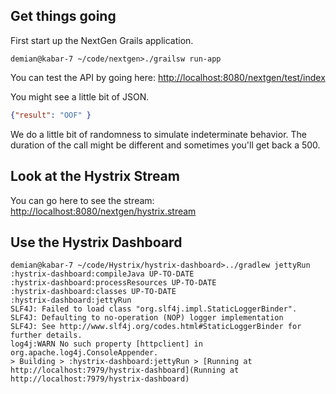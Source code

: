 ## Get things going
First start up the NextGen Grails application.
```
demian@kabar-7 ~/code/nextgen>./grailsw run-app
```

You can test the API by going here:
[http://localhost:8080/nextgen/test/index](http://localhost:8080/nextgen/test/index)

You might see a little bit of JSON.
``` json
{"result": "OOF" }
```

We do a little bit of randomness to simulate indeterminate
behavior.  The duration of the call might be different
and sometimes you'll get back a 500.

## Look at the Hystrix Stream
You can go here to see the stream: 
[http://localhost:8080/nextgen/hystrix.stream](http://localhost:8080/nextgen/hystrix.stream)

## Use the Hystrix Dashboard
```
demian@kabar-7 ~/code/Hystrix/hystrix-dashboard>../gradlew jettyRun
:hystrix-dashboard:compileJava UP-TO-DATE
:hystrix-dashboard:processResources UP-TO-DATE
:hystrix-dashboard:classes UP-TO-DATE
:hystrix-dashboard:jettyRun
SLF4J: Failed to load class "org.slf4j.impl.StaticLoggerBinder".
SLF4J: Defaulting to no-operation (NOP) logger implementation
SLF4J: See http://www.slf4j.org/codes.html#StaticLoggerBinder for further details.
log4j:WARN No such property [httpclient] in org.apache.log4j.ConsoleAppender.
> Building > :hystrix-dashboard:jettyRun > [Running at http://localhost:7979/hystrix-dashboard](Running at http://localhost:7979/hystrix-dashboard)
```




